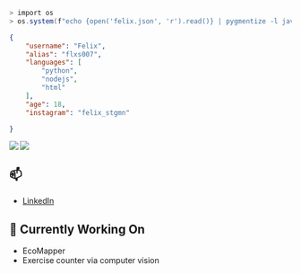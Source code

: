 ```ps1
> import os
> os.system(f"echo {open('felix.json', 'r').read()} | pygmentize -l javascript --json")
```

```json
{
    "username": "Felix",
    "alias": "flxs007",
    "languages": [
        "python",
        "nodejs",
        "html"
    ],
    "age": 18,
    "instagram": "felix_stgmn"

}
```
<img align="left" src="https://github-readme-stats.vercel.app/api?username=flxs007&theme=synthwave&show_icons=true&a=bal">
<img align="center" src="https://github-readme-stats.vercel.app/api/top-langs/?username=Himatric&langs_count=4">

## 📫
- [LinkedIn](https://www.linkedin.com/in/felix-stegemann-131333301/)

## 🔭 Currently Working On
- EcoMapper
- Exercise counter via computer vision
